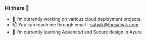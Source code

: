 ### Hi there 👋
- 🔭 I’m currently working on various cloud deployment projects. 
- 📫 You can reach me through email - satwik@thesatwik.com
- 🌱 I’m currently learning Advanced and Secure design in Azure 

<!--
**thesatwik/thesatwik** is a ✨ _special_ ✨ repository because its `README.md` (this file) appears on your GitHub profile.

Here are some ideas to get you started:

- 🔭 I’m currently working on ...
- 🌱 I’m currently learning ...
- 👯 I’m looking to collaborate on ...
- 🤔 I’m looking for help with ...
- 💬 Ask me about ...
- 📫 How to reach me: ...
- 😄 Pronouns: ...
- ⚡ Fun fact: ...
-->
